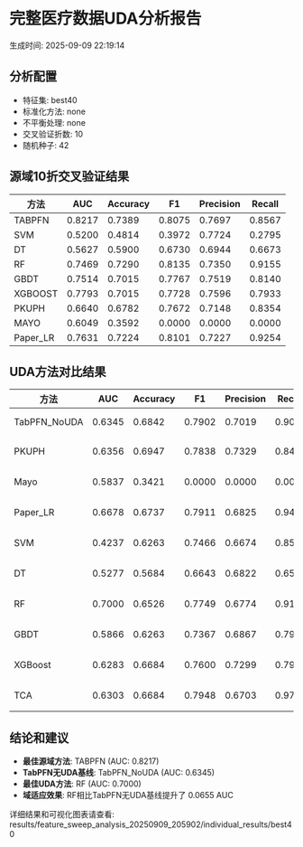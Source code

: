 # 完整医疗数据UDA分析报告

生成时间: 2025-09-09 22:19:14

## 分析配置

- 特征集: best40
- 标准化方法: none
- 不平衡处理: none
- 交叉验证折数: 10
- 随机种子: 42

## 源域10折交叉验证结果

| 方法 | AUC | Accuracy | F1 | Precision | Recall |
|------|-----|----------|----|-----------| -------|
| TABPFN | 0.8217 | 0.7389 | 0.8075 | 0.7697 | 0.8567 |
| SVM | 0.5200 | 0.4814 | 0.3972 | 0.7724 | 0.2795 |
| DT | 0.5627 | 0.5900 | 0.6730 | 0.6944 | 0.6673 |
| RF | 0.7469 | 0.7290 | 0.8135 | 0.7350 | 0.9155 |
| GBDT | 0.7514 | 0.7015 | 0.7767 | 0.7519 | 0.8140 |
| XGBOOST | 0.7793 | 0.7015 | 0.7728 | 0.7596 | 0.7933 |
| PKUPH | 0.6640 | 0.6782 | 0.7672 | 0.7148 | 0.8354 |
| MAYO | 0.6049 | 0.3592 | 0.0000 | 0.0000 | 0.0000 |
| Paper_LR | 0.7631 | 0.7224 | 0.8101 | 0.7227 | 0.9254 |

## UDA方法对比结果

| 方法 | AUC | Accuracy | F1 | Precision | Recall | 类型 |
|------|-----|----------|----|-----------| -------|------|
| TabPFN_NoUDA | 0.6345 | 0.6842 | 0.7902 | 0.7019 | 0.9040 | TabPFN基线 |
| PKUPH | 0.6356 | 0.6947 | 0.7838 | 0.7329 | 0.8474 | 传统基线 |
| Mayo | 0.5837 | 0.3421 | 0.0000 | 0.0000 | 0.0000 | 传统基线 |
| Paper_LR | 0.6678 | 0.6737 | 0.7911 | 0.6825 | 0.9429 | 传统基线 |
| SVM | 0.4237 | 0.6263 | 0.7466 | 0.6674 | 0.8558 | 机器学习基线 |
| DT | 0.5277 | 0.5684 | 0.6643 | 0.6822 | 0.6577 | 机器学习基线 |
| RF | 0.7000 | 0.6526 | 0.7749 | 0.6774 | 0.9103 | 机器学习基线 |
| GBDT | 0.5866 | 0.6263 | 0.7367 | 0.6867 | 0.7994 | 机器学习基线 |
| XGBoost | 0.6283 | 0.6684 | 0.7600 | 0.7299 | 0.7994 | 机器学习基线 |
| TCA | 0.6303 | 0.6684 | 0.7948 | 0.6703 | 0.9760 | UDA方法 |

## 结论和建议

- **最佳源域方法**: TABPFN (AUC: 0.8217)
- **TabPFN无UDA基线**: TabPFN_NoUDA (AUC: 0.6345)
- **最佳UDA方法**: RF (AUC: 0.7000)
- **域适应效果**: RF相比TabPFN无UDA基线提升了 0.0655 AUC

详细结果和可视化图表请查看: results/feature_sweep_analysis_20250909_205902/individual_results/best40